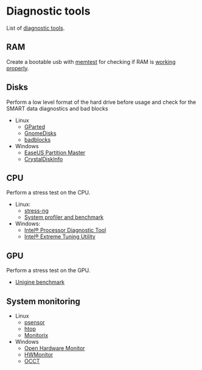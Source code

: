 # Diagnostic tools

List of [diagnostic tools](https://www.trentonsystems.com/blog/list-of-computer-stress-test-software).


## RAM

Create a bootable usb with [memtest](https://www.memtest86.com/) for checking if RAM is [working properly](https://www.memtest86.com/troubleshooting.htm).


## Disks

Perform a low level format of the hard drive before usage and check for the SMART data diagnostics and bad blocks

* Linux
    * [GParted](https://gparted.org/)
    * [GnomeDisks](https://help.gnome.org/users/gnome-help/stable/disk-check.html.en)
    * [badblocks](https://wiki.archlinux.org/index.php/Badblocks)
* Windows
    * [EaseUS Partition Master](https://www.easeus.com/partition-manager/epm-free.html)
    * [CrystalDiskInfo](https://crystalmark.info/en/software/crystaldiskinfo/crystaldiskinfo-smart-information/)


## CPU

Perform a stress test on the CPU.

* Linux:
    * [stress-ng](https://wiki.ubuntu.com/Kernel/Reference/stress-ng)
    * [System profiler and benchmark](https://github.com/lpereira/hardinfo)
* Windows:
    * [Intel® Processor Diagnostic Tool](https://www.intel.com/content/www/us/en/support/articles/000005567/processors.html)
    * [Intel® Extreme Tuning Utility](https://downloadcenter.intel.com/download/24075/Intel-Extreme-Tuning-Utility-Intel-XTU-)


## GPU

Perform a stress test on the GPU.
* [Unigine benchmark](https://benchmark.unigine.com)


## System monitoring

* Linux
    * [psensor](http://wpitchoune.net/psensor)
    * [htop](https://github.com/hishamhm/htop)
    * [Monitorix](https://www.monitorix.org)
* Windows
    * [Open Hardware Monitor](https://openhardwaremonitor.org)
    * [HWMonitor](https://www.cpuid.com/softwares/hwmonitor.html)
    * [OCCT](https://www.ocbase.com)

